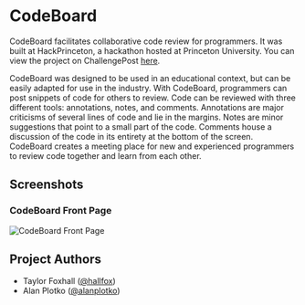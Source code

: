 # CodeBoard

CodeBoard facilitates collaborative code review for programmers. It was built at HackPrinceton, a hackathon hosted at Princeton University. You can view the project on ChallengePost [here](http://challengepost.com/software/codeboard).

CodeBoard was designed to be used in an educational context, but can be easily adapted for use in the industry. With CodeBoard, programmers can post snippets of code for others to review. Code can be reviewed with three different tools: annotations, notes, and comments. Annotations are major criticisms of several lines of code and lie in the margins. Notes are minor suggestions that point to a small part of the code. Comments house a discussion of the code in its entirety at the bottom of the screen. CodeBoard creates a meeting place for new and experienced programmers to review code together and learn from each other.

## Screenshots

### CodeBoard Front Page

![CodeBoard Front Page](http://i57.tinypic.com/30ry4j9.png)

## Project Authors

- Taylor Foxhall ([@hallfox](https://github.com/hallfox))
- Alan Plotko ([@alanplotko](https://github.com/alanplotko))
